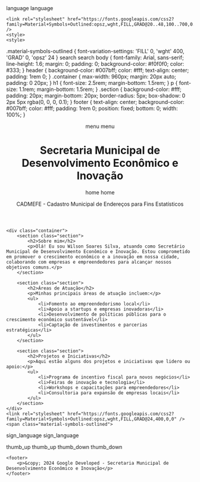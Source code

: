 
<html lang="pt-BR">
<head>
    <meta charset="UTF-8">
    <title>Rafael B. Silva - Secretaria Municipal de Desenvolvimento Econômico e Inovação</title><link rel="stylesheet" href="https://fonts.googleapis.com/css2?family=Material+Symbols+Outlined:opsz,wght,FILL,GRAD@20..48,100..700,0..1,-50..200" />
    <style>
.material-symbols-outlined {
  font-variation-settings:
  'FILL' 0,
  'wght' 400,
  'GRAD' 0,
  'opsz' 24
}
</style>
    <link rel="stylesheet" href="https://fonts.googleapis.com/css2?family=Material+Symbols+Outlined:opsz,wght,FILL,GRAD@24,400,0,0" />
    <span class="material-symbols-outlined">
language
</span>
    language




















    <link rel="stylesheet" href="https://fonts.googleapis.com/css2?family=Material+Symbols+Outlined:opsz,wght,FILL,GRAD@20..48,100..700,0..1,-50..200" />
    <style>
    <style>
.material-symbols-outlined {
  font-variation-settings:
  'FILL' 0,
  'wght' 400,
  'GRAD' 0,
  'opsz' 24
}
</style>
<span class="material-symbols-outlined">
search
</span>
search
        body {
            font-family: Arial, sans-serif;
            line-height: 1.6;
            margin: 0;
            padding: 0;
            background-color: #f0f0f0;
            color: #333;
        }
        header {
            background-color: #007bff;
            color: #fff;
            text-align: center;
            padding: 1rem 0;
        }
        .container {
            max-width: 960px;
            margin: 20px auto;
            padding: 0 20px;
        }
        h1 {
            font-size: 2.5rem;
            margin-bottom: 1.5rem;
        }
        p {
            font-size: 1.1rem;
            margin-bottom: 1.5rem;
        }
        .section {
            background-color: #fff;
            padding: 20px;
            margin-bottom: 20px;
            border-radius: 5px;
            box-shadow: 0 2px 5px rgba(0, 0, 0, 0.1);
        }
        footer {
            text-align: center;
            background-color: #007bff;
            color: #fff;
            padding: 1rem 0;
            position: fixed;
            bottom: 0;
            width: 100%;
        }
    </style>
</head>
<body>
    <header>
        <link rel="stylesheet" href="https://fonts.googleapis.com/css2?family=Material+Symbols+Outlined:opsz,wght,FILL,GRAD@20..48,100..700,0..1,-50..200" />
        <style>
.material-symbols-outlined {
  font-variation-settings:
  'FILL' 0,
  'wght' 400,
  'GRAD' 0,
  'opsz' 24
}
</style>
        <span class="material-symbols-outlined">
menu
</span>
        menu
        <h1>Secretaria Municipal de Desenvolvimento Econômico e Inovação                    <link rel="stylesheet" href="https://fonts.googleapis.com/css2?family=Material+Symbols+Outlined:opsz,wght,FILL,GRAD@20..48,100..700,0..1,-50..200" /> </h1>
        <link rel="stylesheet" href="https://fonts.googleapis.com/css2?family=Material+Symbols+Outlined:opsz,wght,FILL,GRAD@20..48,100..700,0..1,-50..200" />
        <style>
.material-symbols-outlined {
  font-variation-settings:
  'FILL' 0,
  'wght' 400,
  'GRAD' 0,
  'opsz' 24
}
</style>
        <span class="material-symbols-outlined">
home
</span>
        home
        <p>CADMEFE - Cadastro Municipal de Endereços para Fins Estatísticos</p>
    </header>

    <div class="container">
        <section class="section">
            <h2>Sobre mim</h2>
            <p>Olá! Eu sou Wilson Soares Silva, atuando como Secretário Municipal de Desenvolvimento Econômico e Inovação. Estou comprometido em promover o crescimento econômico e a inovação em nossa cidade, colaborando com empresas e empreendedores para alcançar nossos objetivos comuns.</p>
        </section>

        <section class="section">
            <h2>Áreas de Atuação</h2>
            <p>Minhas principais áreas de atuação incluem:</p>
            <ul>
                <li>Fomento ao empreendedorismo local</li>
                <li>Apoio a startups e empresas inovadoras</li>
                <li>Desenvolvimento de políticas públicas para o crescimento econômico sustentável</li>
                <li>Captação de investimentos e parcerias estratégicas</li>
            </ul>
        </section>

        <section class="section">
            <h2>Projetos e Iniciativas</h2>
            <p>Aqui estão alguns dos projetos e iniciativas que lidero ou apoio:</p>
            <ul>
                <li>Programa de incentivo fiscal para novos negócios</li>
                <li>Feiras de inovação e tecnologia</li>
                <li>Workshops e capacitações para empreendedores</li>
                <li>Consultoria para expansão de empresas locais</li>
            </ul>
        </section>
    </div>
    <link rel="stylesheet" href="https://fonts.googleapis.com/css2?family=Material+Symbols+Outlined:opsz,wght,FILL,GRAD@24,400,0,0" />
    <span class="material-symbols-outlined">
sign_language
</span>
sign_language





<link rel="stylesheet" href="https://fonts.googleapis.com/css2?family=Material+Symbols+Outlined:opsz,wght,FILL,GRAD@24,400,0,0" />
<span class="material-symbols-outlined">
thumb_up
</span>
thumb_up
<link rel="stylesheet" href="https://fonts.googleapis.com/css2?family=Material+Symbols+Outlined:opsz,wght,FILL,GRAD@24,400,0,0" />
<span class="material-symbols-outlined">
thumb_down
</span>
thumb_down









    <footer>
        <p>&copy; 2024 Google Developed - Secretaria Municipal de Desenvolvimento Econômico e Inovação</p>
    </footer>
</body>
</html>

